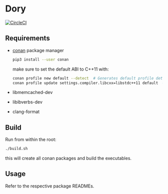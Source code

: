 # Dory

[![CircleCI](https://circleci.com/gh/kristianmitk/dory/tree/master.svg?style=svg&circle-token=8aee442f89261c33ece50901b09ef414a085ca9f)](https://circleci.com/gh/kristianmitk/dory/tree/master)

## Requirements

- [conan](https://conan.io/) package manager
    ```sh 
    pip3 install --user conan
    ```

    make sure to set the default ABI to C++11 with:

    ```sh
    conan profile new default --detect  # Generates default profile detecting GCC and sets old ABI
    conan profile update settings.compiler.libcxx=libstdc++11 default  # Sets libcxx to C++11 ABI
    ```

- libmemcached-dev
- libibverbs-dev
- clang-format



## Build

Run from within the root:

```sh
./build.sh
```

this will create all conan packages and build the executables.

## Usage

Refer to the respective package READMEs.
